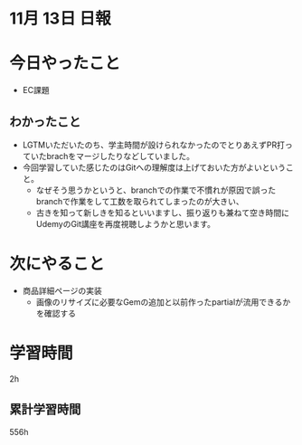#  11月 13日 日報

# 今日やったこと

* EC課題

##  わかったこと

* LGTMいただいたのち、学主時間が設けられなかったのでとりあえずPR打っていたbrachをマージしたりなどしていました。
* 今回学習していた感じたのはGitへの理解度は上げておいた方がよいということ。
  * なぜそう思うかというと、branchでの作業で不慣れが原因で誤ったbranchで作業をして工数を取られてしまったのが大きい、
  * 古きを知って新しきを知るといいますし、振り返りも兼ねて空き時間にUdemyのGit講座を再度視聴しようかと思います。

# 次にやること

* 商品詳細ページの実装
  * 画像のリサイズに必要なGemの追加と以前作ったpartialが流用できるかを確認する


#  学習時間
2h

##  累計学習時間
556h

